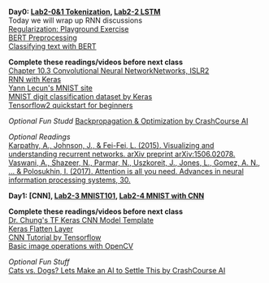 **Day0: [Lab2-0&1 Tokenization](https://colab.research.google.com/drive/1mGCQe-dGidYaLxXZbQ92RaxkI2WfiWKv?usp=sharing), [Lab2-2 LSTM](https://colab.research.google.com/drive/1B6sFWxloF93nmiTWOJkkp-unYIuDyScX?usp=sharing)**   
Today we will wrap up RNN discussions  
[Regularization: Playground Exercise](https://developers.google.com/machine-learning/crash-course/regularization-for-sparsity/playground-exercise)  
[BERT Preprocessing](https://www.tensorflow.org/text/guide/bert_preprocessing_guide)  
[Classifying text with BERT](https://www.tensorflow.org/text/tutorials/classify_text_with_bert)  

**Complete these readings/videos before next class**  
[Chapter 10.3 Convolutional Neural NetworkNetworks, ISLR2](https://hastie.su.domains/ISLR2/ISLRv2_website.pdf)  
[RNN with Keras](https://colab.research.google.com/github/tensorflow/docs/blob/snapshot-keras/site/en/guide/keras/rnn.ipynb)  
[Yann Lecun's MNIST site](http://yann.lecun.com/exdb/mnist/)  
[MNIST digit classification dataset by Keras](https://keras.io/api/datasets/mnist/)  
[Tensorflow2 quickstart for beginners](https://www.tensorflow.org/tutorials/quickstart/beginner)  

*Optional Fun Studd*
[Backpropagation & Optimization by CrashCourse AI](https://www.pbs.org/video/training-neural-networks-4-mq025r/)  

*Optional Readings*  
[Karpathy, A., Johnson, J., & Fei-Fei, L. (2015). Visualizing and understanding recurrent networks. arXiv preprint arXiv:1506.02078.](http://vision.stanford.edu/pdf/KarpathyICLR2016.pdf)  
[Vaswani, A., Shazeer, N., Parmar, N., Uszkoreit, J., Jones, L., Gomez, A. N., ... & Polosukhin, I. (2017). Attention is all you need. Advances in neural information processing systems, 30.](https://arxiv.org/abs/1706.03762) 

**Day1: [CNN], [Lab2-3 MNIST101](https://colab.research.google.com/drive/1tpnpL5ulGroOluAFkLZCDpt0e9PH3iWF?usp=sharing), [Lab2-4 MNIST with CNN](https://colab.research.google.com/drive/1546EfPVvdJGrKz9rQaoJtZGjcqsL46GW?usp=sharing)**  

**Complete these readings/videos before next class**  
[Dr. Chung's TF Keras CNN Model Template](https://docs.google.com/document/d/1gw1SanV6caqE4-iZAn3TO3tZ4poCYL3yvPZbidMqCxw/edit?usp=sharing)  
[Keras Flatten Layer](https://keras.io/api/layers/reshaping_layers/flatten/)  
[CNN Tutorial by Tensorflow](https://www.tensorflow.org/tutorials/images/cnn)  
[Basic image operations with OpenCV](https://docs.opencv.org/3.4/d3/df2/tutorial_py_basic_ops.html)  

*Optional Fun Stuff*  
[Cats vs. Dogs? Lets Make an AI to Settle This by CrashCourse AI](https://www.pbs.org/video/cats-vs-dogs-lets-make-an-ai-to-settle-this-lab-19-rp1lwa/)  
